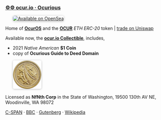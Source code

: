 
###  [⚙⚙ ocur.io · Ocurious](https://github.com/nfnth/nfnth)

<a href="https://opensea.io/ocurio" title="Buy on OpenSea" target="_blank"><img style="margin-left:24px; width:220px; border-radius:5px; box-shadow: 0px 1px 6px rgba(0, 0, 0, 0.25);" src="https://storage.googleapis.com/opensea-static/Logomark/Badge%20-%20Available%20On%20-%20Light.png" alt="Available on OpenSea" /></a>

Home of **[OcurOS](https://github.com/nfnth/os)** and the [**OCUR**](https://etherscan.io/token/0xCcaB679860B1017589239BCeEEabe5CD45965aFc) *ETH ERC-20* token | [trade on Uniswap](https://app.uniswap.org/#/pool/103894) 

Available now, the [**ocur.io Collectible**](https://buy.stripe.com/5kA4hL5NB6Qv7Ty5kk), includes,

- 2021 *Native American* **$1 Coin**
- copy of **Ocurious Guide to Deed Domain**

<a href="https://buy.stripe.com/5kA4hL5NB6Qv7Ty5kk" target="_blank"><img style="margin-left:24px; width:90px; border-radius:5px; box-shadow: 0px 1px 6px rgba(0, 0, 0, 0.25);" src="img/coin.jpg" alt="Purchase ocur.io Collectible" /></a>

Licensed as **NfNth Corp** in the State of Washington, 19500 130th AV NE, Woodinville, WA 98072

[C-SPAN](https://www.c-span.org) · [BBC](http://feeds.bbci.co.uk/news/rss.xml) · [Gutenberg](http://www.gutenberg.org) · [Wikipedia](http://www.wikipedia.org/wiki/Special:Random)
